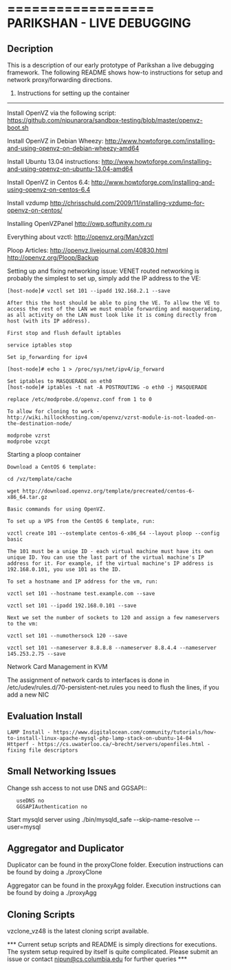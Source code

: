 ==================
PARIKSHAN - LIVE DEBUGGING
=================

Decription
--------

This is a description of our early prototype of Parikshan a live debugging framework. 
The following README shows how-to instructions for setup and network proxy/forwarding directions.

1. Instructions for setting up the container
---------------

Install OpenVZ via the following script: https://github.com/nipunarora/sandbox-testing/blob/master/openvz-boot.sh

Install OpenVZ in Debian Wheezy: http://www.howtoforge.com/installing-and-using-openvz-on-debian-wheezy-amd64

Install Ubuntu 13.04 instructions: http://www.howtoforge.com/installing-and-using-openvz-on-ubuntu-13.04-amd64

Install OpenVZ in Centos 6.4: http://www.howtoforge.com/installing-and-using-openvz-on-centos-6.4

Install vzdump http://chrisschuld.com/2009/11/installing-vzdump-for-openvz-on-centos/

Installing OpenVZPanel http://owp.softunity.com.ru

Everything about vzctl: http://openvz.org/Man/vzctl

Ploop Articles: http://openvz.livejournal.com/40830.html http://openvz.org/Ploop/Backup

Setting up and fixing networking issue: VENET routed networking is probably the simplest to set up, simply add the IP address to the VE:

	[host-node]# vzctl set 101 --ipadd 192.168.2.1 --save

	After this the host should be able to ping the VE. To allow the VE to access the rest of the LAN we must enable forwarding and masquerading, as all activity on the LAN must look like it is coming directly from host (with its IP address).

	First stop and flush default iptables

	service iptables stop

	Set ip_forwarding for ipv4

	[host-node]# echo 1 > /proc/sys/net/ipv4/ip_forward

	Set iptables to MASQUERADE on eth0
	[host-node]# iptables -t nat -A POSTROUTING -o eth0 -j MASQUERADE

	replace /etc/modprobe.d/openvz.conf from 1 to 0

	To allow for cloning to work - 
	http://wiki.hillockhosting.com/openvz/vzrst-module-is-not-loaded-on-the-destination-node/

	modprobe vzrst
	modprobe vzcpt


Starting a ploop container

	Download a CentOS 6 template:

	cd /vz/template/cache

	wget http://download.openvz.org/template/precreated/centos-6-x86_64.tar.gz

	Basic commands for using OpenVZ.

	To set up a VPS from the CentOS 6 template, run:

	vzctl create 101 --ostemplate centos-6-x86_64 --layout ploop --config basic

	The 101 must be a uniqe ID - each virtual machine must have its own unique ID. You can use the last part of the virtual machine's IP address for it. For example, if the virtual machine's IP address is 192.168.0.101, you use 101 as the ID.

	To set a hostname and IP address for the vm, run:

	vzctl set 101 --hostname test.example.com --save

	vzctl set 101 --ipadd 192.168.0.101 --save

	Next we set the number of sockets to 120 and assign a few nameservers to the vm:

	vzctl set 101 --numothersock 120 --save

	vzctl set 101 --nameserver 8.8.8.8 --nameserver 8.8.4.4 --nameserver 145.253.2.75 --save


Network Card Management in KVM

 The assignment of network cards to interfaces is done in /etc/udev/rules.d/70-persistent-net.rules you need to flush the lines, if you add a new NIC

Evaluation Install
------------------

	LAMP Install - https://www.digitalocean.com/community/tutorials/how-to-install-linux-apache-mysql-php-lamp-stack-on-ubuntu-14-04
	Httperf - https://cs.uwaterloo.ca/~brecht/servers/openfiles.html - fixing file descriptors

Small Networking Issues
------------

Change ssh access to not use DNS and GGSAPI::

       useDNS no
       GGSAPIAuthentication no

Start mysqld server using ./bin/mysqld_safe --skip-name-resolve --user=mysql

Aggregator and Duplicator
------------

Duplicator can be found in the proxyClone folder. Execution instructions can be found by doing a ./proxyClone

Aggregator can be found in the proxyAgg folder. Execution instructions can be found by doing a ./proxyAgg

Cloning Scripts
-----------------

vzclone_vz48 is the latest cloning script available.

*** Current setup scripts and README is simply directions for executions. The system setup required by itself is quite complicated. Please submit an issue or contact nipun@cs.columbia.edu for further queries ***
